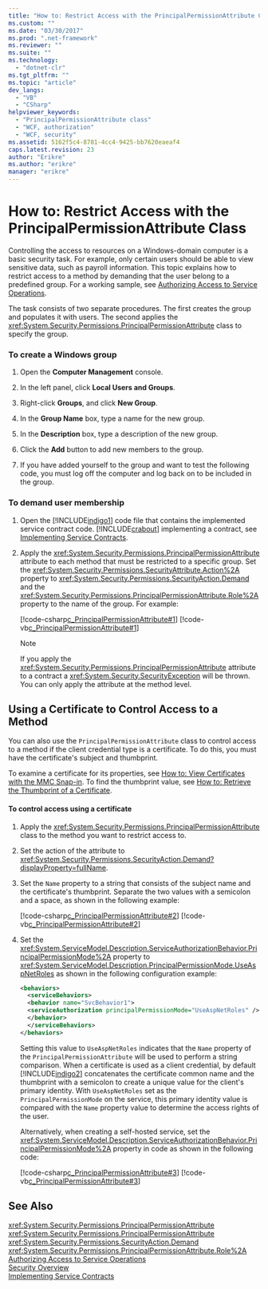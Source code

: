 ```yaml
---
title: "How to: Restrict Access with the PrincipalPermissionAttribute Class | Microsoft Docs"
ms.custom: ""
ms.date: "03/30/2017"
ms.prod: ".net-framework"
ms.reviewer: ""
ms.suite: ""
ms.technology: 
  - "dotnet-clr"
ms.tgt_pltfrm: ""
ms.topic: "article"
dev_langs: 
  - "VB"
  - "CSharp"
helpviewer_keywords: 
  - "PrincipalPermissionAttribute class"
  - "WCF, authorization"
  - "WCF, security"
ms.assetid: 5162f5c4-8781-4cc4-9425-bb7620eaeaf4
caps.latest.revision: 23
author: "Erikre"
ms.author: "erikre"
manager: "erikre"
---
```

# How to: Restrict Access with the PrincipalPermissionAttribute Class
Controlling the access to resources on a Windows-domain computer is a basic security task. For example, only certain users should be able to view sensitive data, such as payroll information. This topic explains how to restrict access to a method by demanding that the user belong to a predefined group. For a working sample, see [Authorizing Access to Service Operations](../../../docs/framework/wcf/samples/authorizing-access-to-service-operations.md).  
  
 The task consists of two separate procedures. The first creates the group and populates it with users. The second applies the <xref:System.Security.Permissions.PrincipalPermissionAttribute> class to specify the group.  
  
### To create a Windows group  
  
1.  Open the **Computer Management** console.  
  
2.  In the left panel, click **Local Users and Groups**.  
  
3.  Right-click **Groups**, and click **New Group**.  
  
4.  In the **Group Name** box, type a name for the new group.  
  
5.  In the **Description** box, type a description of the new group.  
  
6.  Click the **Add** button to add new members to the group.  
  
7.  If you have added yourself to the group and want to test the following code, you must log off the computer and log back on to be included in the group.  
  
### To demand user membership  
  
1.  Open the [!INCLUDE[indigo1](../../../includes/indigo1-md.md)] code file that contains the implemented service contract code. [!INCLUDE[crabout](../../../includes/crabout-md.md)] implementing a contract, see [Implementing Service Contracts](../../../docs/framework/wcf/implementing-service-contracts.md).  
  
2.  Apply the <xref:System.Security.Permissions.PrincipalPermissionAttribute> attribute to each method that must be restricted to a specific group. Set the <xref:System.Security.Permissions.SecurityAttribute.Action%2A> property to <xref:System.Security.Permissions.SecurityAction.Demand> and the <xref:System.Security.Permissions.PrincipalPermissionAttribute.Role%2A> property to the name of the group. For example:  
  
     [!code-csharp[c_PrincipalPermissionAttribute#1](../../../samples/snippets/csharp/VS_Snippets_CFX/c_principalpermissionattribute/cs/source.cs#1)]
     [!code-vb[c_PrincipalPermissionAttribute#1](../../../samples/snippets/visualbasic/VS_Snippets_CFX/c_principalpermissionattribute/vb/source.vb#1)]  
  
    > [!NOTE]
    >  If you apply the <xref:System.Security.Permissions.PrincipalPermissionAttribute> attribute to a contract a <xref:System.Security.SecurityException> will be thrown. You can only apply the attribute at the method level.  
  
## Using a Certificate to Control Access to a Method  
 You can also use the `PrincipalPermissionAttribute` class to control access to a method if the client credential type is a certificate. To do this, you must have the certificate's subject and thumbprint.  
  
 To examine a certificate for its properties, see [How to: View Certificates with the MMC Snap-in](../../../docs/framework/wcf/feature-details/how-to-view-certificates-with-the-mmc-snap-in.md). To find the thumbprint value, see [How to: Retrieve the Thumbprint of a Certificate](../../../docs/framework/wcf/feature-details/how-to-retrieve-the-thumbprint-of-a-certificate.md).  
  
#### To control access using a certificate  
  
1.  Apply the <xref:System.Security.Permissions.PrincipalPermissionAttribute> class to the method you want to restrict access to.  
  
2.  Set the action of the attribute to <xref:System.Security.Permissions.SecurityAction.Demand?displayProperty=fullName>.  
  
3.  Set the `Name` property to a string that consists of the subject name and the certificate's thumbprint. Separate the two values with a semicolon and a space, as shown in the following example:  
  
     [!code-csharp[c_PrincipalPermissionAttribute#2](../../../samples/snippets/csharp/VS_Snippets_CFX/c_principalpermissionattribute/cs/source.cs#2)]
     [!code-vb[c_PrincipalPermissionAttribute#2](../../../samples/snippets/visualbasic/VS_Snippets_CFX/c_principalpermissionattribute/vb/source.vb#2)]  
  
4.  Set the <xref:System.ServiceModel.Description.ServiceAuthorizationBehavior.PrincipalPermissionMode%2A> property to <xref:System.ServiceModel.Description.PrincipalPermissionMode.UseAspNetRoles> as shown in the following configuration example:  
  
    ```xml  
    <behaviors>  
      <serviceBehaviors>  
      <behavior name="SvcBehavior1">  
      <serviceAuthorization principalPermissionMode="UseAspNetRoles" />  
      </behavior>  
      </serviceBehaviors>  
    </behaviors>  
    ```  
  
     Setting this value to `UseAspNetRoles` indicates that the `Name` property of the `PrincipalPermissionAttribute` will be used to perform a string comparison. When a certificate is used as a client credential, by default [!INCLUDE[indigo2](../../../includes/indigo2-md.md)] concatenates the certificate common name and the thumbprint with a semicolon to create a unique value for the client's primary identity. With `UseAspNetRoles` set as the `PrincipalPermissionMode` on the service, this primary identity value is compared with the `Name` property value to determine the access rights of the user.  
  
     Alternatively, when creating a self-hosted service, set the <xref:System.ServiceModel.Description.ServiceAuthorizationBehavior.PrincipalPermissionMode%2A> property in code as shown in the following code:  
  
     [!code-csharp[c_PrincipalPermissionAttribute#3](../../../samples/snippets/csharp/VS_Snippets_CFX/c_principalpermissionattribute/cs/source.cs#3)]
     [!code-vb[c_PrincipalPermissionAttribute#3](../../../samples/snippets/visualbasic/VS_Snippets_CFX/c_principalpermissionattribute/vb/source.vb#3)]  
  
## See Also  
 <xref:System.Security.Permissions.PrincipalPermissionAttribute>   
 <xref:System.Security.Permissions.PrincipalPermissionAttribute>   
 <xref:System.Security.Permissions.SecurityAction.Demand>   
 <xref:System.Security.Permissions.PrincipalPermissionAttribute.Role%2A>   
 [Authorizing Access to Service Operations](../../../docs/framework/wcf/samples/authorizing-access-to-service-operations.md)   
 [Security Overview](../../../docs/framework/wcf/feature-details/security-overview.md)   
 [Implementing Service Contracts](../../../docs/framework/wcf/implementing-service-contracts.md)